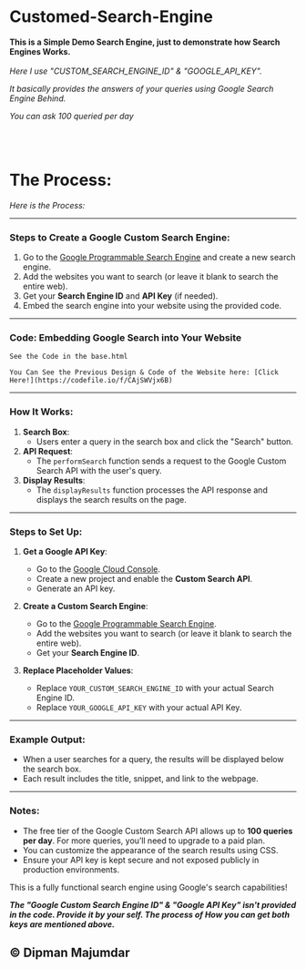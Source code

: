 # Customed-Search-Engine
<b> This is a Simple Demo Search Engine, just to demonstrate how Search Engines Works. </b> <br><br>
<i> Here I use "CUSTOM_SEARCH_ENGINE_ID" & "GOOGLE_API_KEY".</i><br>

<i>It basically provides the answers of your queries using Google Search Engine Behind.</i>
<br>

<p><i>You can ask 100 queried per day</i></p>
<br><br>

# The Process: 
<p>
<i>Here is the Process:</i>

---

### Steps to Create a Google Custom Search Engine:
1. Go to the [Google Programmable Search Engine](https://programmablesearchengine.google.com/about/) and create a new search engine.
2. Add the websites you want to search (or leave it blank to search the entire web).
3. Get your **Search Engine ID** and **API Key** (if needed).
4. Embed the search engine into your website using the provided code.

---

### Code: Embedding Google Search into Your Website

```
See the Code in the base.html

You Can See the Previous Design & Code of the Website here: [Click Here!](https://codefile.io/f/CAjSWVjx6B)
```

---

### How It Works:
1. **Search Box**:
   - Users enter a query in the search box and click the "Search" button.
2. **API Request**:
   - The `performSearch` function sends a request to the Google Custom Search API with the user's query.
3. **Display Results**:
   - The `displayResults` function processes the API response and displays the search results on the page.

---

### Steps to Set Up:
1. **Get a Google API Key**:
   - Go to the [Google Cloud Console](https://console.cloud.google.com/).
   - Create a new project and enable the **Custom Search API**.
   - Generate an API key.

2. **Create a Custom Search Engine**:
   - Go to the [Google Programmable Search Engine](https://programmablesearchengine.google.com/about/).
   - Add the websites you want to search (or leave it blank to search the entire web).
   - Get your **Search Engine ID**.

3. **Replace Placeholder Values**:
   - Replace `YOUR_CUSTOM_SEARCH_ENGINE_ID` with your actual Search Engine ID.
   - Replace `YOUR_GOOGLE_API_KEY` with your actual API Key.

---

### Example Output:
- When a user searches for a query, the results will be displayed below the search box.
- Each result includes the title, snippet, and link to the webpage.

---

### Notes:
- The free tier of the Google Custom Search API allows up to **100 queries per day**. For more queries, you’ll need to upgrade to a paid plan.
- You can customize the appearance of the search results using CSS.
- Ensure your API key is kept secure and not exposed publicly in production environments.

This is a fully functional search engine using Google's search capabilities!

<b><i>The "Google Custom Search Engine ID" & "Google API Key" isn't provided in the code. Provide it by your self. The process of How you can get both keys are mentioned above.</i></b>
</p>


## © Dipman Majumdar
